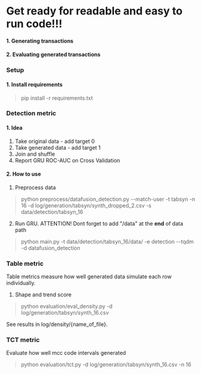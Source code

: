 # Get ready for readable and easy to run code!!! 
#### 1. Generating transactions
#### 2. Evaluating generated transactions

### Setup
#### 1. Install requirements
> pip install -r requirements.txt

### Detection metric
#### 1. Idea
1. Take original data - add target 0
2. Take generated data - add target 1
3. Join and shuffle
4. Report GRU ROC-AUC on Cross Validation
#### 2. How to use
1. Preprocess data
> python preprocess/datafusion_detection.py --match-user -t tabsyn -n 16 -d log/generation/tabsyn/synth_dropped_2.csv -s data/detection/tabsyn_16
2. Run GRU. ATTENTION! Dont forget to add "/data" at the **end** of data path
> python main.py -t data/detection/tabsyn_16/data/ -e detection  --tqdm -d datafusion_detection

### Table metric
Table metrics measure how well generated data simulate each row individually.
1. Shape and trend score
> python evaluation/eval_density.py -d log/generation/tabsyn/synth_16.csv

See results in log/density/{name_of_file}.

### TCT metric
Evaluate how well mcc code intervals generated
> python evaluation/tct.py -d log/generation/tabsyn/synth_16.csv -n 16
